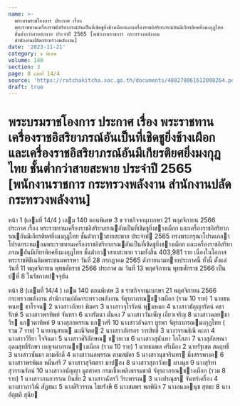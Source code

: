 ```yaml
---
name: >-
  พระบรมราชโองการ ประกาศ เรื่อง
  พระราชทานเครื่องราชอิสริยาภรณ์อันเป็นที่เชิดชูยิ่งช้างเผือกและเครื่องราชอิสริยาภรณ์อันมีเกียรติยศยิ่งมงกุฎไทย
  ชั้นต่ำกว่าสายสะพาย ประจำปี 2565 [พนักงานราชการ กระทรวงพลังงาน
  สำนักงานปลัดกระทรวงพลังงาน]
date: '2023-11-21'
category: ข พิเศษ
volume: 140
section: 3
page: 8 เล่มที่ 14/4
source: 'https://ratchakitcha.soc.go.th/documents/488278061612008264.pdf'
draft: true
---
```


# พระบรมราชโองการ ประกาศ เรื่อง พระราชทานเครื่องราชอิสริยาภรณ์อันเป็นที่เชิดชูยิ่งช้างเผือกและเครื่องราชอิสริยาภรณ์อันมีเกียรติยศยิ่งมงกุฎไทย ชั้นต่ำกว่าสายสะพาย ประจำปี 2565 [พนักงานราชการ กระทรวงพลังงาน สำนักงานปลัดกระทรวงพลังงาน]

หน้า 1 (เลมที่ 14/4 ) เลม 140 ตอนพิเศษ 3 ข ราชกิจจานุเบกษา 21 พฤศจิกายน 2566 ประกาศ เรื่อง พระราชทานเครื่องราชอิสริยาภรณอันเป็นที่เชิดชูยิ่งชางเผือก และเครื่องราชอิสริยาภรณอันมีเกียรติยศยิ่งมงกุฎไทย ชั้นต่ํากวาสายสะพาย ประจําป 2565 ทรงพระกรุณาโปรดเกลาโปรดกระหมอมพระราชทานเครื่องราชอิสริยาภรณอันเป็นที่เชิดชูยิ่งชางเผือก และเครื่องราชอิสริยาภรณอันมีเกียรติยศยิ่งมงกุฎไทย ชั้นต่ํากวาสายสะพาย รวมทั้งสิ้น 403,981 ราย เนื่องในโอกาสพระราชพิธีเฉลิมพระชนมพรรษา วันที่ 28 กรกฎาคม 2565 ดังรายนามทายประกาศนี้ ทั้งนี้ ตั้งแต่วันที่ 11 พฤศจิกายน พุทธศักราช 2566 ประกาศ ณ วันที่ 13 พฤศจิกายน พุทธศักราช 2566 เป็นปที่ 8 ในรัชกาลปจจุบัน

หน้า 8 (เลมที่ 14/4 ) เลม 140 ตอนพิเศษ 3 ข ราชกิจจานุเบกษา 21 พฤศจิกายน 2566 กระทรวงพลังงาน สํานักงานปลัดกระทรวงพลังงาน จัตุรถาภรณชางเผือก (รวม 10 ราย) 1 นายธนพนท ชาโรจน 2 นางสาวกัลยา พิมศร 3 นางสาวจุไรรัตน์ พุมหมอ 4 นางสาวธัญญารัตน์ คชารักษ์ 5 นางสาวพรทิพย์ จันทรา 6 นางรัตนา มั่นคง 7 นางสาววันเพ็ญ เอี่ยวเจริญ 8 นางสาวดลยธาวีร แกวตาทิพย์ 9 นางสุภาพรรณ แกวศรี 10 นางสาวอัจฉรา บูรพา จัตุรถาภรณมงกุฎไทย ( รวม 7 ราย) 1 นายอนุสรณ มะณีจิตต 2 นางสาวภัทรอร วารสิทธิ์ 3 นางวรรณธิณี คะลา 4 นางสาววีรียา ใจจินดา 5 นางสาวศิริลักษณ ชวยเวช 6 นางสาวสุนันทา โกโสภา 7 นางสุลักษณา อุดมสุทธิ์รักษา เบญจมาภรณชางเผือก (รวม 10 ราย) 1 นายธนพล ศรีเมือง 2 นายรัฐเขต สมฤทธิ์ 3 นางสาวซันมา ตามศักดิ์ 4 นางสาวนลพรรณ ตามสมัคร 5 นางสาวนุชจรินทร มิ่งสรรพางค 6 นางสาวพรพิมล หมื่นศรี 7 นางสาวสุจิตตรา มาปอง 8 นางสาวสุภาวัลย ผางนุย 9 นางสุริยา สุวรรณรัตน์ 10 นางสาวอนัญญา มูลสาคร กรมเชื้อเพลิงธรรมชาติ จัตุรถาภรณชางเผือก (รวม 8 ราย) 1 นางสาวกนกวรรณ บินชัย 2 นางสาวฉัตรวี วีระพรรณ 3 นางปรณุชร จันทร์เครื่อง 4 นางสาวภาวิณี สัฏชนะ 5 นางศิริวรรณ ไชยรังษี 6 นางสมพร พลพินิจ 7 นางอนงคนุช สุทธะ 8 นางอัญชลี สุนีย
